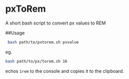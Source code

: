 # pxToRem
A short bash script to convert px values to REM

##Usage
```bash
 bash path/to/pxtorem.sh pxvalue
```
eg.
```bash
bash path/to/px/torem.sh 16
```
echos `1rem` to the console and copies it to the clipboard.
